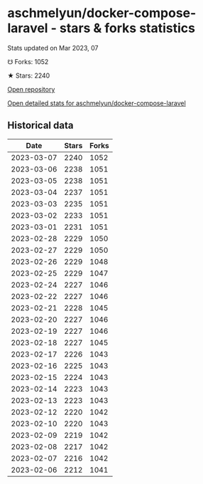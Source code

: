 # aschmelyun/docker-compose-laravel - stars & forks statistics

Stats updated on Mar 2023, 07

☋ Forks: 1052

★ Stars: 2240

[Open repository](https://github.com/aschmelyun/docker-compose-laravel)

[Open detailed stats for aschmelyun/docker-compose-laravel](https://reviewgithub.com/rep/aschmelyun/docker-compose-laravel)

## Historical data
| Date | Stars | Forks |
|------|-------|-------|
| 2023-03-07 | 2240 | 1052 | 
| 2023-03-06 | 2238 | 1051 | 
| 2023-03-05 | 2238 | 1051 | 
| 2023-03-04 | 2237 | 1051 | 
| 2023-03-03 | 2235 | 1051 | 
| 2023-03-02 | 2233 | 1051 | 
| 2023-03-01 | 2231 | 1051 | 
| 2023-02-28 | 2229 | 1050 | 
| 2023-02-27 | 2229 | 1050 | 
| 2023-02-26 | 2229 | 1048 | 
| 2023-02-25 | 2229 | 1047 | 
| 2023-02-24 | 2227 | 1046 | 
| 2023-02-22 | 2227 | 1046 | 
| 2023-02-21 | 2228 | 1045 | 
| 2023-02-20 | 2227 | 1046 | 
| 2023-02-19 | 2227 | 1046 | 
| 2023-02-18 | 2227 | 1045 | 
| 2023-02-17 | 2226 | 1043 | 
| 2023-02-16 | 2225 | 1043 | 
| 2023-02-15 | 2224 | 1043 | 
| 2023-02-14 | 2223 | 1043 | 
| 2023-02-13 | 2223 | 1043 | 
| 2023-02-12 | 2220 | 1042 | 
| 2023-02-10 | 2220 | 1043 | 
| 2023-02-09 | 2219 | 1042 | 
| 2023-02-08 | 2217 | 1042 | 
| 2023-02-07 | 2216 | 1042 | 
| 2023-02-06 | 2212 | 1041 | 

